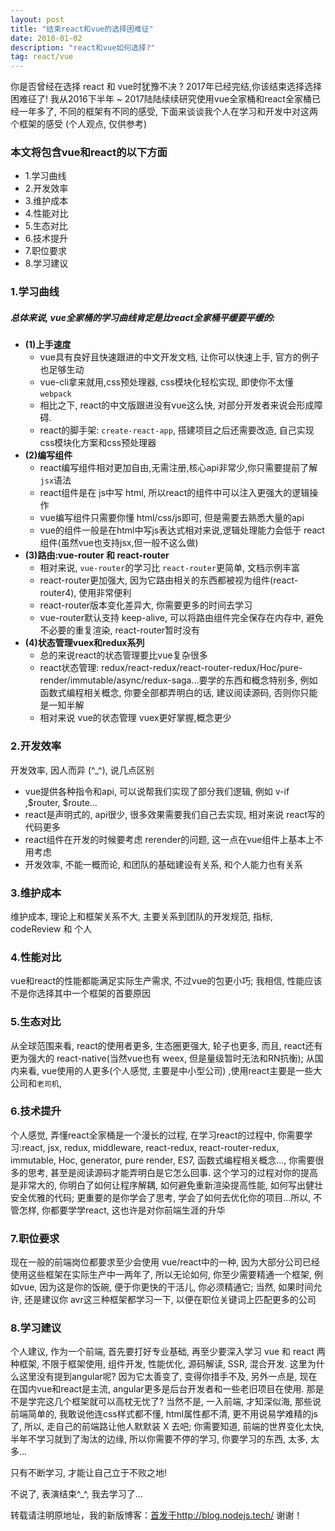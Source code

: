 ```yaml
---
layout: post
title: "结束react和vue的选择困难征"
date: 2018-01-02 
description: "react和vue如何选择?"
tag: react/vue 
---   
```



   你是否曾经在选择 react 和 vue时犹豫不决 ? 
2017年已经完结,你该结束选择选择困难征了! 
我从2016下半年 ~ 2017陆陆续续研究使用vue全家桶和react全家桶已经一年多了,
不同的框架有不同的感受, 下面来谈谈我个人在学习和开发中对这两个框架的感受 (个人观点, 仅供参考)

### **本文将包含vue和react的以下方面**
* 1.学习曲线
* 2.开发效率
* 3.维护成本
* 4.性能对比
* 5.生态对比
* 6.技术提升
* 7.职位要求
* 8.学习建议

### **1.学习曲线**
##### 总体来说, vue全家桶的学习曲线肯定是比react全家桶平缓要平缓的:
* **(1)上手速度**  
	* vue具有良好且快速跟进的中文开发文档, 让你可以快速上手, 官方的例子也足够生动
	* vue-cli拿来就用,css预处理器, css模块化轻松实现, 即使你不太懂 `webpack`
	* 相比之下, react的中文版跟进没有vue这么快, 对部分开发者来说会形成障碍. 
	* react的脚手架: `create-react-app`, 搭建项目之后还需要改造, 自己实现css模块化方案和css预处理器 
* **(2)编写组件**
	* react编写组件相对更加自由,无需注册,核心api非常少,你只需要提前了解`jsx`语法
	* react组件是在 js中写 html, 所以react的组件中可以注入更强大的逻辑操作
	* vue编写组件只需要你懂 html/css/js即可, 但是需要去熟悉大量的api
	* vue的组件一般是在html中写js表达式相对来说,逻辑处理能力会低于 react组件(虽然vue也支持jsx,但一般不这么做)
* **(3)路由:vue-router 和 react-router**
	* 相对来说, `vue-router`的学习比 `react-router`更简单, 文档示例丰富
	* react-router更加强大, 因为它路由相关的东西都被视为组件(react-router4), 使用非常便利
	* react-router版本变化差异大, 你需要更多的时间去学习
	* vue-router默认支持 keep-alive, 可以将路由组件完全保存在内存中, 避免不必要的重复渲染, react-router暂时没有
* **(4)状态管理vuex和redux系列**
	* 总的来说react的状态管理要比vue复杂很多
	* react状态管理: redux/react-redux/react-router-redux/Hoc/pure-render/immutable/async/redux-saga...要学的东西和概念特别多, 例如函数式编程相关概念, 你要全部都弄明白的话, 建议阅读源码, 否则你只能是一知半解
	* 相对来说 vue的状态管理 vuex更好掌握,概念更少

### **2.开发效率**
开发效率, 因人而异 (^_^), 说几点区别
* vue提供各种指令和api, 可以说帮我们实现了部分我们逻辑, 例如 v-if ,$router, $route...
* react是声明式的, api很少, 很多效果需要我们自己去实现, 相对来说 react写的代码更多
* react组件在开发的时候要考虑 rerender的问题, 这一点在vue组件上基本上不用考虑
* 开发效率, 不能一概而论, 和团队的基础建设有关系, 和个人能力也有关系

### **3.维护成本**
维护成本, 理论上和框架关系不大, 主要关系到团队的开发规范, 指标, codeReview 和 个人

### **4.性能对比**
vue和react的性能都能满足实际生产需求, 不过vue的包更小巧; 我相信, 性能应该不是你选择其中一个框架的首要原因

### **5.生态对比**
从全球范围来看, react的使用者更多, 生态圈更强大, 轮子也更多, 而且, react还有更为强大的 react-native(当然vue也有 weex, 但是量级暂时无法和RN抗衡); 从国内来看, vue使用的人更多(个人感觉, 主要是中小型公司) ,使用react主要是一些大公司和`老司机`,

### **6.技术提升**
个人感觉, 弄懂react全家桶是一个漫长的过程, 在学习react的过程中, 你需要学习:react, jsx, redux, middleware, react-redux, react-router-redux, immutable, Hoc, generator, pure render, ES7, 函数式编程相关概念..., 你需要很多的思考, 甚至是阅读源码才能弄明白是它怎么回事. 这个学习的过程对你的提高是非常大的, 你明白了如何让程序解耦, 如何避免重新渲染提高性能, 如何写出健壮安全优雅的代码; 更重要的是你学会了思考, 学会了如何去优化你的项目...所以, 不管怎样, 你都要学学react, 这也许是对你前端生涯的升华

### **7.职位要求**
现在一般的前端岗位都要求至少会使用 vue/react中的一种, 因为大部分公司已经使用这些框架在实际生产中一两年了, 所以无论如何, 你至少需要精通一个框架, 例如vue, 因为这是你的饭碗, 便于你更快的干活儿, 你必须精通它; 当然, 如果时间允许, 还是建议你 avr这三种框架都学习一下, 以便在职位关键词上匹配更多的公司

### **8.学习建议**
个人建议, 作为一个前端, 首先要打好专业基础, 再至少要深入学习 vue 和 react 两种框架, 不限于框架使用, 组件开发, 性能优化, 源码解读, SSR, 混合开发. 这里为什么这里没有提到angular呢? 因为它太善变了, 变得你措手不及, 另外一点是, 现在在国内vue和react是主流, angular更多是后台开发者和一些老旧项目在使用. 那是不是学完这几个框架就可以高枕无忧了? 当然不是, 一入前端, 才知深似海, 那些说前端简单的, 我敢说他连css样式都不懂, html属性都不清, 更不用说易学难精的js了, 所以, 走自己的前端路让他人默默装 X 去吧; 你需要知道, 前端的世界变化太快, 半年不学习就到了淘汰的边缘, 所以你需要不停的学习, 你要学习的东西, 太多, 太多...

只有不断学习, 才能让自己立于不败之地!

不说了, 表演结束^_^,  我去学习了...


转载请注明原地址，我的新版博客：[首发于http://blog.nodejs.tech/](http://iceyangcc.github.io) 谢谢！
